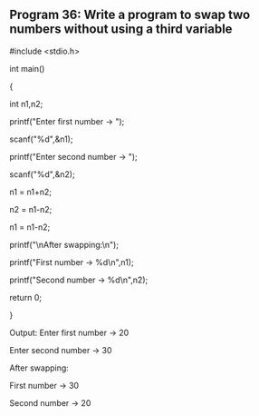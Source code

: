 ## Program 36: Write a program to swap two numbers without using a third variable
#include <stdio.h>

int main()

{

int n1,n2;

printf("Enter first number -> ");

scanf("%d",&n1);

printf("Enter second number -> ");

scanf("%d",&n2);

n1 = n1+n2;

n2 = n1-n2;

n1 = n1-n2;

printf("\nAfter swapping:\n");

printf("First number -> %d\n",n1);

printf("Second number -> %d\n",n2);

return 0;

}

Output: Enter first number -> 20

Enter second number -> 30

After swapping:

First number -> 30

Second number -> 20
